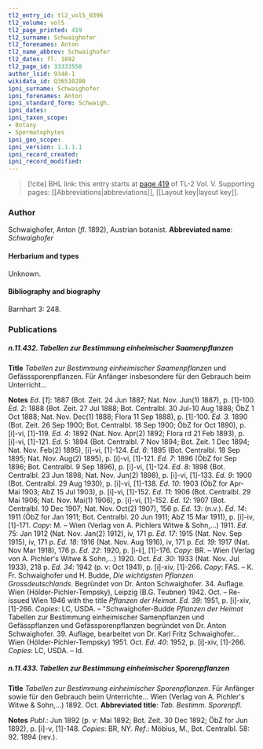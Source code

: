 ```yaml
---
tl2_entry_id: tl2_vol5_0396
tl2_volume: vol5
tl2_page_printed: 419
tl2_surname: Schwaighofer
tl2_forenames: Anton
tl2_name_abbrev: Schwaighofer
tl2_dates: fl. 1892
tl2_page_id: 33333558
author_lsid: 9348-1
wikidata_id: Q36510280
ipni_surname: Schwaighofer
ipni_forenames: Anton
ipni_standard_form: Schwaigh.
ipni_dates: 
ipni_taxon_scope: 
- Botany
- Spermatophytes
ipni_geo_scope: 
ipni_version: 1.1.1.1
ipni_record_created: 
ipni_record_modified:
---
```



> [!cite] BHL link: this entry starts at [page 419](https://www.biodiversitylibrary.org/page/33333558) of TL-2 Vol. V.
> Supporting pages: [[Abbreviations|abbreviations]], [[Layout key|layout key]].

### Author

Schwaighofer, Anton (*fl*. 1892), Austrian botanist. 
**Abbreviated name**: *Schwaighofer*

#### Herbarium and types

Unknown.

#### Bibliography and biography

Barnhart 3: 248.

### Publications

##### n.11.432. Tabellen zur Bestimmung einheimischer Saamenpflanzen

**Title**
*Tabellen zur Bestimmung einheimischer Saamenpflanzen* und Gefässsporenpflanzen. Für Anfänger insbesondere für den Gebrauch beim Unterricht...

**Notes**
*Ed*. \[*1*\]: 1887 (Bot. Zeit. 24 Jun 1887; Nat. Nov. Jun(1) 1887), p. \[1\]-100.
*Ed. 2*: 1888 (Bot. Zeit. 27 Jul 1888; Bot. Centralbl. 30 Jul-10 Aug 1888; ÖbZ 1 Oct 1888; Nat. Nov. Dec(1) 1888; Flora 11 Sep 1888), p. \[1\]-100.
*Ed. 3.* 1890 (Bot. Zeit. 26 Sep 1900; Bot. Centralbl. 18 Sep 1900; ÖbZ for Oct 1890), p. \[i\]-vi, \[1\]-119.
*Ed. 4*: 1892 (Nat. Nov. Apr(2) 1892; Flora rd 21 Feb 1893), p. \[i\]-vi, \[1\]-121.
*Ed*. 5: 1894 (Bot. Centralbl. 7 Nov 1894; Bot. Zeit. 1 Dec 1894; Nat. Nov. Feb(2) 1895), \[i\]-vi, \[1\]-124.
*Ed. 6*: 1895 (Bot. Centralbl. 18 Sep 1895; Nat. Nov. Aug(2) 1895), p. \[i\]-vi, \[1\]-121.
*Ed. 7*: 1896 (ÖbZ for Sep 1896; Bot. Centralbl. 9 Sep 1896), p. \[i\]-vi, \[1\]-124.
*Ed. 8*: 1898 (Bot. Centralbl. 23 Jun 1898; Nat. Nov. Jun(2) 1898), p. \[i\]-vi, \[1\]-133.
*Ed. 9*: 1900 (Bot. Centralbl. 29 Aug 1930), p. \[i\]-vi, \[1\]-138.
*Ed. 10*: 1903 (ÖbZ for Apr-Mai 1903; AbZ 15 Jul 1903), p. \[i\]-vi, \[1\]-152.
*Ed. 11*: 1906 (Bot. Centralbl. 29 Mai 1906; Nat. Nov. Mai(1) 1906), p. \[i\]-vi, \[1\]-152.
*Ed. 12*: 1907 (Bot. Centralbl. 10 Dec 1907; Nat. Nov. Oct(2) 1907), 156 p.
*Ed. 13*: (n.v.).
*Ed. 14*: 1911 (ÖbZ for Jan 1911; Bot. Centralbl. 20 Jun 1911; AbZ 15 Mar 1911), p. \[i\]-iv, \[1\]-171. *Copy*: M. – Wien (Verlag von A. Pichlers Witwe & Sohn,...) 1911.
*Ed*. 75: Jan 1912 (Nat. Nov. Jan(2) 1912), iv, 171 p.
*Ed. 17*: 1915 (Nat. Nov. Sep 1915), iv, 171 p.
*Ed. 18*: 1916 (Nat. Nov. Aug 1916), iv, 171 p.
*Ed. 19*: 1917 (Nat. Nov Mar 1918), 176 p.
*Ed. 22*: 1920, p. \[i-ii\], \[1\]-176. *Copy*: BR. – Wien (Verlag von A. Pichler's Witwe & Sohn,...) 1920. Oct.
*Ed. 30*: 1933 (Nat. Nov. Jul 1933), 218 p.
*Ed. 34*: 1942 (p. v: Oct 1941), p. \[i\]-xiv, \[1\]-266. *Copy*: FAS. – K. Fr. Schwaighofer und H. Budde, *Die wichtigsten Pflanzen Grossdeutschlands*. Begründet von Dr. Anton Schwaighofer. 34. Auflage. Wien (Hölder-Pichler-Tempsky), Leipzig (B.G. Teubner) 1942. Oct. – Re-issued Wien 1946 with the title *Pflanzen der Heimat*.
*Ed. 39*: 1951, p. \[i\]-xiv, \[1\]-266. *Copies*: LC, USDA. – "Schwaighofer-Budde *Pflanzen der Heimat* Tabellen zur Bestimmung einheimischer Samenpflanzen und Gefässpflanzen und Gefässporenpflanzen begründet von Dr. Anton Schwaighofer. 39. Auflage, bearbeitet von Dr. Karl Fritz Schwaighofer... Wien (Hölder-Pichler-Tempsky) 1951. Oct.
*Ed. 40*: 1952, p. \[i\]-xiv, \[1\]-266. *Copies*: LC, USDA. – Id.

##### n.11.433. Tabellen zur Bestimmung einheimischer Sporenpflanzen

**Title**
*Tabellen zur Bestimmung einheimischer Sporenpflanzen*. Für Anfänger sowie für den Gebrauch beim Unterrichte... Wien (Verlag von A. Pichler's Witwe & Sohn,...) 1892. Oct.
**Abbreviated title**: *Tab. Bestimm. Sporenpfl.*

**Notes**
*Publ*.: Jun 1892 (p. v: Mai 1892; Bot. Zeit. 30 Dec 1892; ÖbZ for Jun 1892), p. \[i\]-v, \[1\]-148. *Copies*: BR, NY.
*Ref*.: Möbius, M., Bot. Centralbl. 58: 92. 1894 (rev.).

